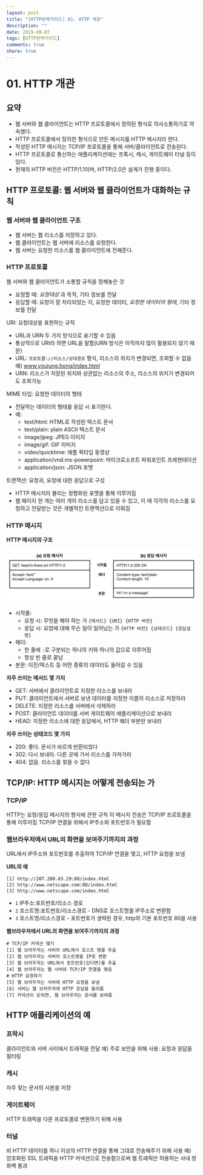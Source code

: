 ```yaml
---
layout: post
title: "[HTTP완벽가이드] 01. HTTP 개관"
description: ""
date: 2019-08-07
tags: [HTTP완벽가이드]
comments: true
share: true
---
```


# 01. HTTP 개관

## 요약
- 웹 서버와 웹 클라이언트는 HTTP 프로토콜에서 정의된 형식로 의사소통하기로 약속했다.
- HTTP 프로토콜에서 정의한 형식으로 만든 메시지를 HTTP 메시지라 한다.
- 작성된 HTTP 메시지는 TCP/IP 프로토콜을 통해 서버/클라이언트로 전송된다.
- HTTP 프로토콜로 통신하는 애플리케이션에는 프록시, 캐시, 게이트웨이 터널 등이 있다.
- 현재의 HTTP 버전은 HTTP/1.1이며, HTTP/2.0은 설계가 진행 중이다.

## HTTP 프로토콜: 웹 서버와 웹 클라이언트가 대화하는 규칙

### 웹 서버와 웹 클라이언트 구조

- 웹 서버는 웹 리소스를 저장하고 있다.
- 웹 클라이언트는 웹 서버에 리소스를 요청한다.
- 웹 서버는 요청한 리소스를 웹 클라이언트에 전해준다.

### HTTP 프로토콜

웹 서버와 웹 클라이언트가 소통할 규칙을 정해놓은 것
- 요청할 때: _요청대상_ 과 목적, 기타 정보를 전달
- 응답할 때: 요청이 잘 처리되었는 지, 요청한 데이터, _요청한 데이터의 형태_, 기타 정보를 전달

URI: 요청대상을 표현하는 규칙
- URL과 URN 두 가지 방식으로 표기할 수 있음
- 통상적으로 URI라 하면 URL을 말함(URN 방식은 아직까지 많이 활용되지 않기 때문)
- URL: `프로토콜://리소스/상대경로` 형식, 리소스의 위치가 변경되면, 조회할 수 없음
  예) www.youjung.hong/index.html
- URN: 리소스가 저장된 위치와 상관없는 리소스의 주소, 리소스의 위치가 변경되어도 조회가능

MIME 타입: 요청한 데이터의 형태
- 전달하는 데이터의 형태를 응답 시 표기한다.
- 예:
  - text/html: HTML로 작성된 텍스트 문서
  - text/plain: plain ASCII 텍스트 문서
  - image/jpeg: JPEG 이미지
  - image/gif: GIF 이미지
  - video/quicktime: 애플 퀵타임 동영상
  - application/vnd.ms-powerpoint: 마이크로소프트 파워포인트 프레젠테이션
  - application/json: JSON 포맷

트랜잭션: 요청과, 요청에 대한 응답으로 구성
- HTTP 메시지라 불리는 정형화된 포맷을 통해 이루어짐
- 웹 페이지 한 개는 여러 개의 리소스를 담고 있을 수 있고, 이 때 각각의 리소스를 요청하고 전달받는 것은 개별적인 트랜잭션으로 이뤄짐

### HTTP 메시지

**HTTP 메시지의 구조**

![HTTP 메시지의 구조](../images/http-message-structure.png)

- 시작줄: 
  - 요청 시: 무엇을 해야 하는 가 `{메서드} {URI} {HTTP 버전}`
  - 응답 시: 요청에 대해 무슨 일이 일어났는 가 `{HTTP 버전} {상태코드} {응답설명}`
- 헤더: 
  - 한 줄에 `:`로 구분되는 하나의 키와 하나의 값으로 이루어짐
  - 항상 빈 줄로 끝남
- 본문: 이진/텍스트 등 어떤 종류의 데이터도 들어갈 수 있음

**자주 쓰이는 메서드 몇 가지**
- GET: 서버에서 클라이언트로 지정한 리소스를 보내라
- PUT: 클라이언트에서 서버로 보낸 데이터를 지정한 이름의 리소스로 저장하라
- DELETE: 지정한 리소스를 서버에서 삭제하라
- POST: 클라이언트 데이터를 서버 게이트웨이 애플리케이션으로 보내라 
- HEAD: 지정한 리소스에 대한 응답에서, HTTP 헤더 부분만 보내라

**자주 쓰이는 상태코드 몇 가지**
- 200: 좋다. 문서가 바르게 반환되었다
- 302: 다시 보내라. 다른 곳에 가서 리소스를 가져가라
- 404: 없음. 리소스를 찾을 수 없다

## TCP/IP: HTTP 메시지는 어떻게 전송되는 가

### TCP/IP

HTTP는 요청/응답 메시지의 형식에 관한 규칙
이 메시지 전송은 TCP/IP 프로토콜을 통해 이루어짐
TCP/IP 연결을 위해서 IP주소와 포트번호가 필요함

### 웹브라우저에서 URL의 화면을 보여주기까지의 과정

URL에서 IP주소와 포트번호를 추출하여 TCP/IP 연결을 맺고, HTTP 요청을 보냄

**URL의 예**
```
[1] http://207.200.83.29:80/index.html
[2] http://www.netscape.com:80/index.html
[3] http://www.netscape.com/index.html
```
- `1` IP주소:포트번호/리소스 경로
- `2` 호스트명:포트번호/리소스경로 - DNS로 호스트명를 IP주소로 변환함
- `3` 호스트명/리소스경로 - 포트번호가 생략된 경우, http의 기본 포트번호 80을 사용

**웹브라우저에서 URL의 화면을 보여주기까지의 과정**

```
# TCP/IP 커넥션 맺기
[1] 웹 브라우저는 서버의 URL에서 호스트 명을 추출
[2] 웹 브라우저는 서버의 호스트명을 IP로 변환
[3] 웹 브라우저는 URL에서 포트번호(있다면)를 추출
[4] 웹 브라우저는 웹 서버와 TCP/IP 연결을 맺음
# HTTP 요청하기
[5] 웹 브라우저는 서버에 HTTP 요청을 보냄
[6] 서버는 웹 브라우저에 HTTP 응답을 돌려줌
[7] 커넥션이 닫히면, 웹 브라우저는 문서를 보여줌
```

## HTTP 애플리케이션의 예

### 프락시
클라이언트와 서버 사이에서 트래픽을 전달
예) 주로 보안을 위해 사용: 요청과 응답을 필터링

### 캐시
자주 찾는 문서의 사본을 저장

### 게이트웨이
HTTP 트래픽을 다른 프로토콜로 변환하기 위해 사용

### 터널
비 HTTP 데이터를 하나 이상의 HTTP 연결을 통해 그대로 전송해주기 위해 사용
예) 암호화된 SSL 트래픽을 HTTP 커넥션으로 전송함으로써 웹 트래픽만 허용하는 사내 방화벽 통과
